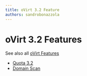 ```yaml
---
title: oVirt 3.2 Feature
authors: sandrobonazzola
---
```


# oVirt 3.2 Features

See also all [oVirt Features](/develop/release-management/features/)

* [Quota 3.2](https://www.ovirt.org/develop/release-management/features/sla/quota-3.2/)
* [Domain Scan](https://www.ovirt.org/develop/release-management/features/storage/domain-scan/)

